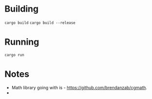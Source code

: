 # Building

`cargo build`
`cargo build --release`

# Running

`cargo run`

# Notes

* Math library going with is - https://github.com/brendanzab/cgmath.
* 
